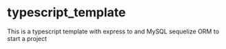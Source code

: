 # typescript_template
This is a typescript template with express to and MySQL sequelize ORM to start a project
